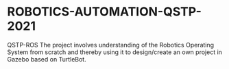 # ROBOTICS-AUTOMATION-QSTP-2021
QSTP-ROS
The project involves understanding of the Robotics Operating System from scratch
and thereby using it to design/create an own project in Gazebo based on TurtleBot.
